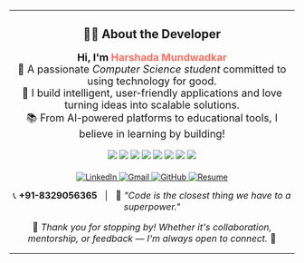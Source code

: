 <hr>

<h2 align="center">👩‍💻 About the Developer</h2>

<p align="center" style="font-size: 18px;">
  <b>Hi, I'm <span style="color: #FF6F61;">Harshada Mundwadkar</span></b><br>
  🎯 A passionate <i>Computer Science student</i> committed to using technology for good.<br>
  🚀 I build intelligent, user-friendly applications and love turning ideas into scalable solutions.<br>
  📚 From AI-powered platforms to educational tools, I believe in learning by building!
</p>

<p align="center">
  <img src="https://img.shields.io/badge/React-%2361DAFB?style=for-the-badge&logo=react&logoColor=white" />
  <img src="https://img.shields.io/badge/Node.js-%23339933?style=for-the-badge&logo=node.js&logoColor=white" />
  <img src="https://img.shields.io/badge/Python-%233776AB?style=for-the-badge&logo=python&logoColor=white" />
  <img src="https://img.shields.io/badge/MySQL-%2300758F?style=for-the-badge&logo=mysql&logoColor=white" />
  <img src="https://img.shields.io/badge/AWS-%23FF9900?style=for-the-badge&logo=amazonaws&logoColor=white" />
  <img src="https://img.shields.io/badge/Machine%20Learning-%23F7931E?style=for-the-badge" />
  <img src="https://img.shields.io/badge/Cloud-Azure-blue?style=for-the-badge&logo=microsoftazure&logoColor=white" />
  <img src="https://img.shields.io/badge/Java-%23ED8B00?style=for-the-badge&logo=java&logoColor=white" />
</p>

<p align="center" style="margin-top: 20px;">
  <a href="https://www.linkedin.com/in/harshadamundwadkar-tech-student" target="_blank">
    <img src="https://img.shields.io/badge/LinkedIn-Connect-blue?style=for-the-badge&logo=linkedin" alt="LinkedIn">
  </a>
  <a href="mailto:harshadamundwadkar@gmail.com">
    <img src="https://img.shields.io/badge/Gmail-Email-red?style=for-the-badge&logo=gmail&logoColor=white" alt="Gmail">
  </a>
  <a href="https://github.com/Harshada696" target="_blank">
    <img src="https://img.shields.io/badge/GitHub-Follow-black?style=for-the-badge&logo=github" alt="GitHub">
  </a>
  <a href="https://your-resume-link.com" target="_blank">
    <img src="https://img.shields.io/badge/Resume-View%20CV-success?style=for-the-badge&logo=read-the-docs&logoColor=white" alt="Resume">
  </a>
</p>

<p align="center" style="font-size: 16px; margin-top: 10px;">
  📞 <b>+91-8329056365</b> &nbsp; | &nbsp; 🧠 <i>"Code is the closest thing we have to a superpower."</i>
</p>

<p align="center" style="font-size: 16px;">
  🌟 <i>Thank you for stopping by! Whether it's collaboration, mentorship, or feedback — I'm always open to connect.</i> 🌟
</p>

<hr>
